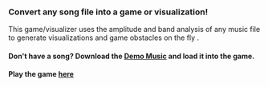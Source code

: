 ### Convert any song file into a game or visualization!

This game/visualizer uses the amplitude and band analysis of any music file to generate visualizations and game obstacles on the fly
.
#### Don't have a song? Download the [Demo Music](./assets/demo.mp3) and load it into the game.

#### Play the game [here](https://metal-messiah.github.io/visualizer-game/)